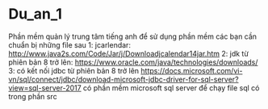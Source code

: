 # Du_an_1
Phần mềm quản lý trung tâm tiếng anh 
để sử dụng phần mềm các bạn cần chuẩn bị những file sau
1: jcarlendar: http://www.java2s.com/Code/Jar/j/Downloadjcalendar14jar.htm
2: jdk từ phiên bản 8 trở lên: https://www.oracle.com/java/technologies/downloads/
3: có kết nối jdbc từ phiên bản 8 trở lên https://docs.microsoft.com/vi-vn/sql/connect/jdbc/download-microsoft-jdbc-driver-for-sql-server?view=sql-server-2017
có phần mềm  microsoft sql server để chạy file sql có trong phần src
 

